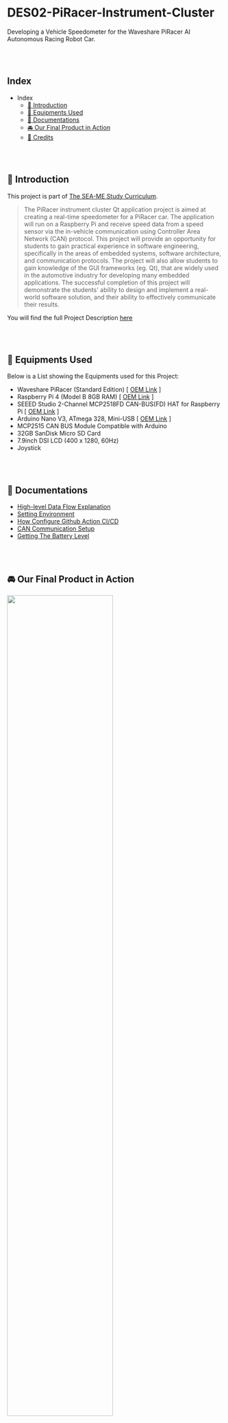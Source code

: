 # DES02-PiRacer-Instrument-Cluster
Developing a Vehicle Speedometer for the Waveshare PiRacer AI Autonomous Racing Robot Car.

<br />
<br />

## Index
- Index
  - [:loudspeaker:  Introduction](#loudspeaker--introduction)
  - [:wrench:  Equipments Used](#wrench--equipments-used)
  - [:memo:  Documentations](#memo--documentations)
  - [:oncoming_automobile:  Our Final Product in Action](#oncoming_automobile--our-final-product-in-action)
  - [:purple_heart:  Credits](#purple_heart--credits)

<br />
<br />

## :loudspeaker:  Introduction
This project is part of [The SEA-ME Study Curriculum](https://github.com/SEA-ME).
> The PiRacer instrument cluster Qt application project is aimed at creating a real-time speedometer for a PiRacer car. The application will run on a Raspberry Pi and receive speed data from a speed sensor via the in-vehicle communication using Controller Area Network (CAN) protocol. This project will provide an opportunity for students to gain practical experience in software engineering, specifically in the areas of embedded systems, software architecture, and communication protocols. The project will also allow students to gain knowledge of the GUI frameworks (eg. Qt), that are widely used in the automotive industry for developing many embedded applications. The successful completion of this project will demonstrate the students' ability to design and implement a real-world software solution, and their ability to effectively communicate their results.

You will find the full Project Description [here](https://github.com/SEA-ME/DES_Instrument-Cluster)

<br />
<br />

## :wrench:  Equipments Used
Below is a List showing the Equipments used for this Project:

- Waveshare PiRacer (Standard Edition) [ [OEM Link](https://www.waveshare.com/piracer-ai-kit.htm) ]
- Raspberry Pi 4 (Model B 8GB RAM) [ [OEM Link](https://www.raspberrypi.com/products/raspberry-pi-4-model-b/) ]
- SEEED Studio 2-Channel MCP2518FD CAN-BUS(FD) HAT for Raspberry Pi [ [OEM Link](https://www.seeedstudio.com/CAN-BUS-FD-HAT-for-Raspberry-Pi-p-4742.html) ]
- Arduino Nano V3, ATmega 328, Mini-USB [ [OEM Link](https://store.arduino.cc/en-de/products/arduino-nano) ]
- MCP2515 CAN BUS Module Compatible with Arduino
- 32GB SanDisk Micro SD Card
- 7.9inch DSI LCD (400 x 1280, 60Hz)
- Joystick

<br />
<br />

## :memo:  Documentations
- [High-level Data Flow Explanation](/docs/Architecture.md)
- [Setting Environment](/docs/environment.md)
- [How Configure Github Action CI/CD](https://github.com/sejoonkimmm/Car-instrument/wiki/How-Configure-Cross-compile-on-Github-action---Docker%3F)
- [CAN Communication Setup](/docs/CAN_Communication.md)
- [Getting The Battery Level](/docs/Battery_Level.md)

<br />
<br />

## :oncoming_automobile:  Our Final Product in Action
<img src="./docs/imgs/final.gif" width="70%" height="70%">

<br />
<br />


## Tech Stack 🛠

<table>
  <tr>
    <td align="center" width="96">
      <a href="https://www.raspberrypi.org/">
        <img src="https://www.raspberrypi.org/app/uploads/2018/03/RPi-Logo-Reg-SCREEN.png" width="48" height="48" alt="Raspberry Pi" />
      </a>
      <br>Raspberry Pi
    </td>
    <td align="center" width="96">
      <a href="https://www.linux.org/">
        <img src="https://upload.wikimedia.org/wikipedia/commons/3/35/Tux.svg" width="48" height="48" alt="Linux" />
      </a>
      <br>Linux
    </td>
    <td align="center" width="96">
      <a href="https://www.docker.com/">
        <img src="https://www.docker.com/wp-content/uploads/2022/03/Moby-logo.png" width="48" height="48" alt="Docker" />
      </a>
      <br>Docker
    </td>
    <td align="center" width="96">
      <a href="https://github.com/features/actions">
        <img src="https://github.githubassets.com/images/modules/site/features/actions-icon-actions.svg" width="48" height="48" alt="GitHub Actions" />
      </a>
      <br>GitHub Actions
    </td>
    <td align="center" width="96">
      <a href="https://www.arduino.cc/">
        <img src="https://upload.wikimedia.org/wikipedia/commons/8/87/Arduino_Logo.svg" width="48" height="48" alt="Arduino" />
      </a>
      <br>Arduino
    </td>
    <td align="center" width="96">
      <a href="https://www.qt.io/">
        <img src="https://upload.wikimedia.org/wikipedia/commons/0/0b/Qt_logo_2016.svg" width="48" height="48" alt="C++ (Qt)" />
      </a>
      <br>C++ (Qt)
    </td>
  </tr>
</table>

## :purple_heart:  Credits
#Todo: Ideally every member of the Team should use this Section to add their preferred People/Organization that deserves to be given credit after we've completed this Project.

<br />
<br />
